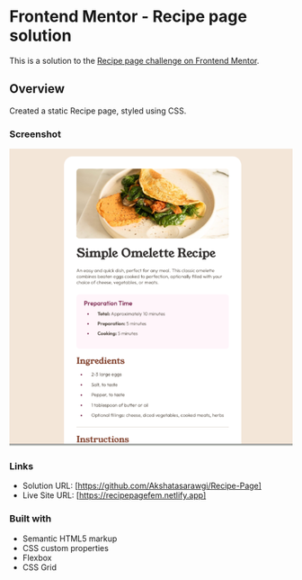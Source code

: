 # Frontend Mentor - Recipe page solution
This is a solution to the [Recipe page challenge on Frontend Mentor](https://www.frontendmentor.io/challenges/recipe-page-KiTsR8QQKm). 

## Overview
Created a static Recipe page, styled using CSS. 

### Screenshot 
![alt text](Screenshot.png)

### Links
- Solution URL: [https://github.com/Akshatasarawgi/Recipe-Page]
- Live Site URL: [https://recipepagefem.netlify.app]

### Built with

- Semantic HTML5 markup
- CSS custom properties
- Flexbox
- CSS Grid
